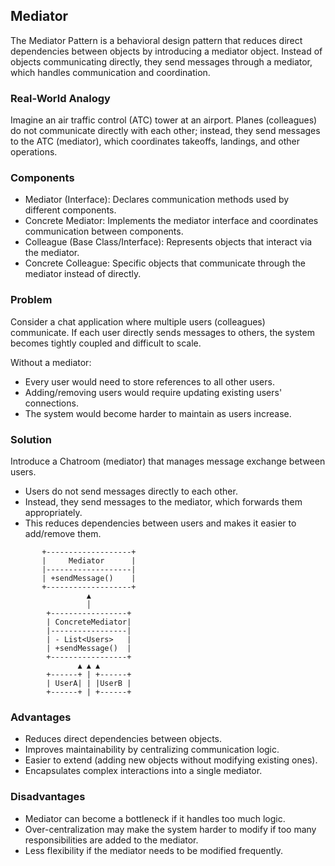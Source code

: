 ## Mediator
The Mediator Pattern is a behavioral design pattern that reduces direct dependencies between objects by introducing a mediator object. Instead of objects communicating directly, they send messages through a mediator, which handles communication and coordination.

### Real-World Analogy
Imagine an air traffic control (ATC) tower at an airport. Planes (colleagues) do not communicate directly with each other; instead, they send messages to the ATC (mediator), which coordinates takeoffs, landings, and other operations.

### Components
- Mediator (Interface): Declares communication methods used by different components.
- Concrete Mediator: Implements the mediator interface and coordinates communication between components.
- Colleague (Base Class/Interface): Represents objects that interact via the mediator.
- Concrete Colleague:	Specific objects that communicate through the mediator instead of directly.

### Problem
Consider a chat application where multiple users (colleagues) communicate. If each user directly sends messages to others, the system becomes tightly coupled and difficult to scale.

Without a mediator:
- Every user would need to store references to all other users.
- Adding/removing users would require updating existing users' connections.
- The system would become harder to maintain as users increase.

### Solution
Introduce a Chatroom (mediator) that manages message exchange between users.

- Users do not send messages directly to each other.
- Instead, they send messages to the mediator, which forwards them appropriately.
- This reduces dependencies between users and makes it easier to add/remove them.

```
       +-------------------+
       |     Mediator      |  
       |-------------------|  
       | +sendMessage()    |  
       +-------------------+  
                 ▲  
                 │  
        +-----------------+  
        | ConcreteMediator|  
        |-----------------|  
        | - List<Users>   |  
        | +sendMessage()  |  
        +-----------------+  
               ▲ ▲ ▲  
        +------+ | +------+  
        | UserA| | |UserB |  
        +------+ | +------+  
```

### Advantages
- Reduces direct dependencies between objects.
- Improves maintainability by centralizing communication logic.
- Easier to extend (adding new objects without modifying existing ones).
- Encapsulates complex interactions into a single mediator.

### Disadvantages
- Mediator can become a bottleneck if it handles too much logic.
- Over-centralization may make the system harder to modify if too many responsibilities are added to the mediator.
- Less flexibility if the mediator needs to be modified frequently.